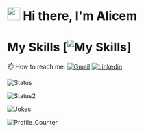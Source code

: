 # <img src="https://raw.githubusercontent.com/iampavangandhi/iampavangandhi/master/gifs/Hi.gif" width="30px"> Hi there, I'm Alicem
# My Skills [![My Skills](https://skills.thijs.gg/icons?i=py,html,css,git,docker,mongodb,postgres,md&theme=light)]

:mailbox: How to reach me: 
[![Gmail](https://img.shields.io/badge/Gmail-D14836?style=for-the-badge&logo=gmail&logoColor=white&link=mailto:alicemkoyun@gmail.com)](mailto:alicemkoyun@gmail.com)
[![Linkedin](https://img.shields.io/badge/LinkedIn-0077B5?style=for-the-badge&logo=linkedin&logoColor=white&link=https://www.linkedin.com/in/alicemkyn/)](https://www.linkedin.com/in/alicemkyn/)

![Status]( https://github-readme-stats.vercel.app/api?username=alicemkyn&show_icons=true)


![Status2]( https://github-readme-stats.vercel.app/api/top-langs/?username=alicemkyn&theme=blue-green)


![Jokes]( https://readme-jokes.vercel.app/api)

![Profile_Counter]( https://komarev.com/ghpvc/?username=alicemkyn)

